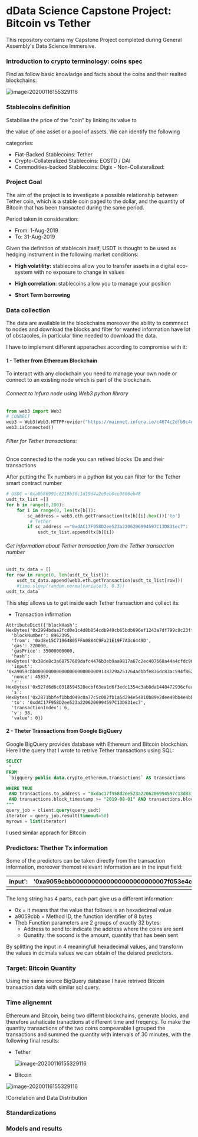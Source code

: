 # dData Science Capstone Project: Bitcoin vs Tether
This repository contains my Capstone Project completed during General Assembly's Data Science Immersive.

### Introduction to crypto terminology: coins spec
Find as follow basic knowladge and facts about the coins and their realted blockchains:

![image-20200116155329116](./coins_spec.png)



### Stablecoins definition

Sstabilise the price of the “coin” by linking its value to

the value of one asset or a pool of assets. We can identify the following

categories:

- Fiat-Backed Stablecoins: Tether
- Crypto-Collateralized Stablecoins: EOSTD / DAI
- Commodities-backed Stablecoins: Digix - Non-Collateralized:

### Project Goal

The aim of the project is to investigate a possible relationship between Tether coin, which is a stable coin paged to the dollar, and the quantity of Bitcoin that has been transacted during the same period.

Period taken in consideration:

- From: 1-Aug-2019
- To: 31-Aug-2019

Given the definition of stablecoin itself, USDT is thought to be used as hedging instrument in the following market conditions:

- **High volatility:** stablecoins allow you to transfer assets in a digital eco-system with no exposure to change in values

- **High correlation**: stablecoins allow you to manage your position 
- **Short Term borrowing**

### Data collection

The data are available in the blockchains moreover the ability to commnect to nodes and download the blocks and filter for wanted information have lot of obstacoles, in particular time needed to download the data.

I have to implement different apperaches according to compromise with it:

#### 1 - Tether from Ethereum Blockchain

To interact with any clockchain you need to manage your own node or connect to an existing node which is part of the blockchain.

###### Connect to Infura node using Web3 python library

```python
from web3 import Web3
# CONNECT
web3 = Web3(Web3.HTTPProvider("https://mainnet.infura.io/c4674c2dfb9c4d62b92e662e1ef762db"))
web3.isConnected()
```

######  Filter for Tether transactions: 

Once connected to the node you can retived blocks IDs and their transactions

After putting the Tx numbers in a python list you can filter for the Tether smart contract number 

``` python
# USDC = 0xa0b86991c6218b36c1d19d4a2e9eb0ce3606eb48
usdt_tx_list =[]
for b in range(0,200):
    for i in range(0, len(tx[b])):
        sc_address = web3.eth.getTransaction(tx[b][i].hex())['to']
         # Tether
        if sc_address =="0xdAC17F958D2ee523a2206206994597C13D831ec7":
            usdt_tx_list.append(tx[b][i])
```

###### Get information about Tether transaction from the Tether transaction number

``` python
usdt_tx_data = []
for row in range(0, len(usdt_tx_list)):
    usdt_tx_data.append(web3.eth.getTransaction(usdt_tx_list[row]))
    #time.sleep(random.normalvariate(3, 0.3))
usdt_tx_data`
```

This step allows us to get inside each Tether transaction and collect its:

- Transaction infirmation

```
AttributeDict({'blockHash': HexBytes('0x2994bdaa2fcd0e1c4d8b854cdb949cb65bdb696ef1243a7df799c8c23ff492d6'),
  'blockNumber': 8962395,
  'from': '0xd8e15C71964B05FFA0884C9Fa21E19F7A3c6449D',
  'gas': 220000,
  'gasPrice': 35000000000,
  'hash': HexBytes('0x38de8c3a68757609dafc4476b3eb9aa9817a67c2ec407668a44a4cfdc967b8e6'),
  'input': '0xa9059cbb0000000000000000000000009138329a251264adbbfe836dc83ac594f862bfe9000000000000000000000000000000000000000000000000000000003b9aca00',
  'nonce': 45857,
  'r': HexBytes('0x527d6d6c0318594528ecbf63ea1d6f3edc1354c3ab8da1448472936cfead5a3e'),
  's': HexBytes('0x2871bbfef1bbd049c0a77c5c082fb1a5d294e54810b89e2dee49bb4e4bb2fafe'),
  'to': '0xdAC17F958D2ee523a2206206994597C13D831ec7',
  'transactionIndex': 6,
  'v': 38,
  'value': 0})
```

#### 2 - Theter Transactions from Google BigQuery

Google BigQuery provides database with Ethereum and Bitcoin blockchian. Here I the query that I wrote to retrive Tether transactions using SQL:

``` sql
SELECT
 *
FROM
 `bigquery-public-data.crypto_ethereum.transactions` AS transactions

WHERE TRUE
 AND transactions.to_address = "0xdac17f958d2ee523a2206206994597c13d831ec7"
 AND transactions.block_timestamp >= "2019-08-01" AND transactions.block_timestamp <= "2019-08-02"
"""
query_job = client.query(query_usdt)
iterator = query_job.result(timeout=50)
myrows = list(iterator)
```

I used similar apprach for Bitcoin

### Predictors: Thether Tx information

Some of the predictors can be taken directly from the transaction information, moreover themost relevant information are in the input field:

| input': | '0xa9059cbb0000000000000000000000007f053e4c0503629747d3e768dfb2eb1f63822d930000000000000000000000000000000000000000000000000000000007b41626', |
| ------- | :----------------------------------------------------------- |
|         |                                                              |

The long string has 4 parts, each part give us a different information:

- 0x = it means that the value that follows is an hexadecimal value
- a9059cbb =  Method ID, the function identifier of 8 bytes
- Theb Function parameters are 2 groups of exactly 32 bytes: 
  - Address to send to: indicate the address where the coins are sent 
  - Qunatity: the socond is the amount, quantity that has been sent

By splitting the input in 4 meaningfull hexadecimal values, and transform the values in dcimals values we can obtain of the deisred predictors.

### Target: Bitcoin Quantity

Using the same source BigQuery database I have retrived Bitcoin transaction data with similar sql query.

### Time alignemnt 

Ethereum and Bitcoin, being two differnt blockchains, generate blocks, and therefore auhaticate tranactions at different time and freqency. To make the quantity transactions of the two coins compearable I grouped the transactions and summed the quantity with intervals of 30 minutes, with the following final results: 

- Tether

  ![image-20200116155329116](./usdt_df.png)

- Bitcoin

![image-20200116155329116](./btc_df.png)





!Correlation and Data Distribution



### Standardizations



### Models and results